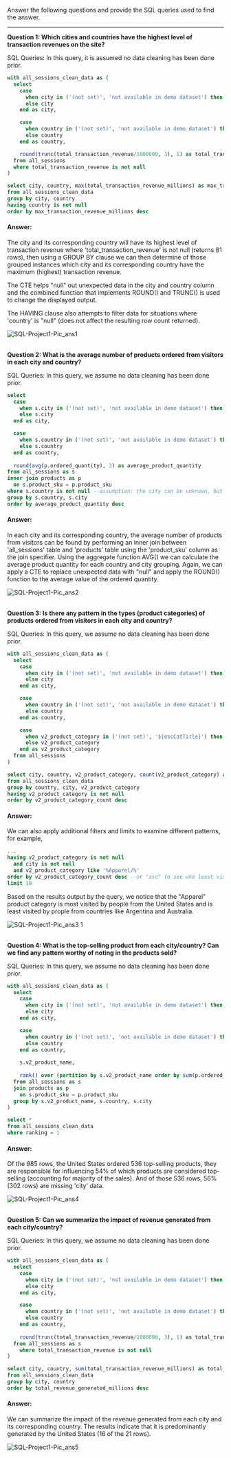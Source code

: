 Answer the following questions and provide the SQL queries used to find the answer.

---
**Question 1: Which cities and countries have the highest level of transaction revenues on the site?**

SQL Queries: In this query, it is assumed no data cleaning has been done prior.
```sql
with all_sessions_clean_data as (
  select
    case
      when city in ('(not set)', 'not available in demo dataset') then null
      else city
    end as city,

    case
      when country in ('(not set)', 'not available in demo dataset') then null
      else country
    end as country,

    round(trunc(total_transaction_revenue/1000000, 3), 1) as total_transaction_revenue_millions
  from all_sessions
  where total_transaction_revenue is not null
)

select city, country, max(total_transaction_revenue_millions) as max_transaction_revenue_millions
from all_sessions_clean_data
group by city, country
having country is not null
order by max_transaction_revenue_millions desc
```

#### Answer:   
The city and its corresponding country will have its highest level of transaction revenue where 'total_transaction_revenue' is not null (returns 81 rows), then using a GROUP BY clause we can then determine of those grouped instances which city and its corresponding country have the maximum (highest) transaction revenue.

The CTE helps "null" out unexpected data in the city and country column and the combined function that implements ROUND() and TRUNC() is used to change the displayed output.

The HAVING clause also attempts to filter data for situations where 'country' is "null" (does not affect the resulting row count returned). 

![SQL-Project1-Pic_ans1](https://github.com/DylJFern/lighthouse-labs-ds/assets/128000630/9e723c4a-d041-4898-8805-ab885b6fd0c4)

**<br>Question 2: What is the average number of products ordered from visitors in each city and country?**

SQL Queries: In this query, we assume no data cleaning has been done prior.
```sql
select
  case
    when s.city in ('(not set)', 'not available in demo dataset') then null
    else s.city
  end as city,

  case
    when s.country in ('(not set)', 'not available in demo dataset') then null
    else s.country
  end as country,
	
  round(avg(p.ordered_quantity), 3) as average_product_quantity	
from all_sessions as s
inner join products as p
  on s.product_sku = p.product_sku
where s.country is not null --assumption: the city can be unknown, but the country cannot; if filter not used, query would return a total of 428 rows
group by s.country, s.city
order by average_product_quantity desc
```

#### Answer:  
In each city and its corresponding country, the average number of products from visitors can be found by performing an inner join between 'all_sessions' table and 'products' table using the 'product_sku' column as the join specifier. Using the aggregate function AVG() we can calculate the average product quantity for each country and city grouping. Again, we can apply a CTE to replace unexpected data with "null" and apply the ROUND() function to the average value of the ordered quantity.

![SQL-Project1-Pic_ans2](https://github.com/DylJFern/lighthouse-labs-ds/assets/128000630/21dad69b-e4e9-48fa-9494-14951525a3a8)

**<br>Question 3: Is there any pattern in the types (product categories) of products ordered from visitors in each city and country?**

SQL Queries: In this query, we assume no data cleaning has been done prior.
```sql
with all_sessions_clean_data as (
  select
    case
      when city in ('(not set)', 'not available in demo dataset') then null
      else city
    end as city,

    case
      when country in ('(not set)', 'not available in demo dataset') then null
      else country
    end as country,

    case
      when v2_product_category in ('(not set)', '${escCatTitle}') then null
      else v2_product_category
    end as v2_product_category
  from all_sessions
)

select city, country, v2_product_category, count(v2_product_category) as v2_product_category_count
from all_sessions_clean_data
group by country, city, v2_product_category
having v2_product_category is not null
order by v2_product_category_count desc
```

#### Answer:
We can also apply additional filters and limits to examine different patterns, for example, 
```sql
...
having v2_product_category is not null
  and city is not null
  and v2_product_category like '%Apparel/%'
order by v2_product_category_count desc --or "asc" to see who least visits the site
limit 10
```
Based on the results output by the query, we notice that the "Apparel" product category is most visited by people from the United States and is least visited by prople from countries like Argentina and Australia.

![SQL-Project1-Pic_ans3 1](https://github.com/DylJFern/lighthouse-labs-ds/assets/128000630/8128e71e-01a3-408d-953f-1264da90196a)

**<br>Question 4: What is the top-selling product from each city/country? Can we find any pattern worthy of noting in the products sold?**

SQL Queries: In this query, we assume no data cleaning has been done prior.
```sql
with all_sessions_clean_data as (
  select
    case
      when city in ('(not set)', 'not available in demo dataset') then null
      else city
    end as city,

    case
      when country in ('(not set)', 'not available in demo dataset') then null
      else country
    end as country,	
	
    s.v2_product_name,
	
    rank() over (partition by s.v2_product_name order by sum(p.ordered_quantity) desc) as ranking	
  from all_sessions as s
  join products as p
    on s.product_sku = p.product_sku
  group by s.v2_product_name, s.country, s.city
)

select *
from all_sessions_clean_data
where ranking = 1
```

#### Answer:
Of the 985 rows, the United States ordered 536 top-selling products, they are responsible for influencing 54% of which products are considered top-selling (accounting for majority of the sales). And of those 536 rows, 56% (302 rows) are missing 'city' data.

![SQL-Project1-Pic_ans4](https://github.com/DylJFern/lighthouse-labs-ds/assets/128000630/7911a8ce-952b-4299-b38f-2553f2cb6240)

**<br>Question 5: Can we summarize the impact of revenue generated from each city/country?**

SQL Queries: In this query, we assume no data cleaning has been done prior.
```sql
with all_sessions_clean_data as (
  select
    case
      when city in ('(not set)', 'not available in demo dataset') then null
      else city
    end as city,

    case
      when country in ('(not set)', 'not available in demo dataset') then null
      else country
    end as country,
	
    round(trunc(total_transaction_revenue/1000000, 3), 1) as total_transaction_revenue_millions
  from all_sessions as s
	where total_transaction_revenue is not null
)

select city, country, sum(total_transaction_revenue_millions) as total_revenue_generated_millions
from all_sessions_clean_data
group by city, country
order by total_revenue_generated_millions desc
```

#### Answer:
We can summarize the impact of the revenue generated from each city and its corresponding country. The results indicate that it is predominantly generated by the United States (16 of the 21 rows).

![SQL-Project1-Pic_ans5](https://github.com/DylJFern/lighthouse-labs-ds/assets/128000630/a331cf20-bf29-407f-b9bb-707e6257dd04)
